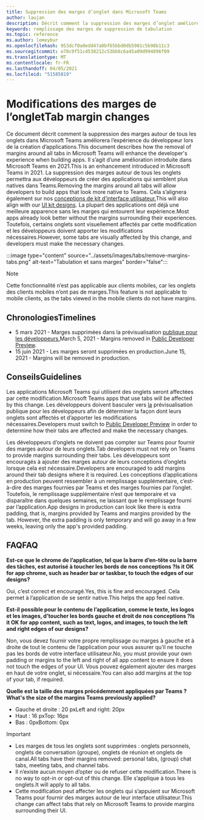 ```yaml
---
title: Suppression des marges d’onglet dans Microsoft Teams
author: laujan
description: Décrit comment la suppression des marges d’onglet améliorera l’expérience du développeur.
keywords: remplissage des marges de suppression de tabulation
ms.topic: reference
ms.author: lomeybur
ms.openlocfilehash: 953dcf0a0edd47a0bf65bbd0db5901c5b98b11c3
ms.sourcegitcommit: e78c9f51c4538212c53bb6c6a45a09d994896f09
ms.translationtype: MT
ms.contentlocale: fr-FR
ms.lasthandoff: 04/05/2021
ms.locfileid: "51585819"
---
```

# <a name="tab-margin-changes"></a><span data-ttu-id="b3298-104">Modifications des marges de l’onglet</span><span class="sxs-lookup"><span data-stu-id="b3298-104">Tab margin changes</span></span>

<span data-ttu-id="b3298-105">Ce document décrit comment la suppression des marges autour de tous les onglets dans Microsoft Teams améliorera l’expérience du développeur lors de la création d’applications.</span><span class="sxs-lookup"><span data-stu-id="b3298-105">This document describes how the removal of margins around all tabs in Microsoft Teams will enhance the developer's experience when building apps.</span></span> <span data-ttu-id="b3298-106">Il s’agit d’une amélioration introduite dans Microsoft Teams en 2021.</span><span class="sxs-lookup"><span data-stu-id="b3298-106">This is an enhancement introduced in Microsoft Teams in 2021.</span></span>
<span data-ttu-id="b3298-107">La suppression des marges autour de tous les onglets permettra aux développeurs de créer des applications qui semblent plus natives dans Teams.</span><span class="sxs-lookup"><span data-stu-id="b3298-107">Removing the margins around all tabs will allow developers to build apps that look more native to Teams.</span></span> <span data-ttu-id="b3298-108">Cela s’alignera également sur nos [conceptions de kit d’interface utilisateur.](~/tabs/design/tabs.md)</span><span class="sxs-lookup"><span data-stu-id="b3298-108">This will also align with our [UI kit designs](~/tabs/design/tabs.md).</span></span> <span data-ttu-id="b3298-109">La plupart des applications ont déjà une meilleure apparence sans les marges qui entourent leur expérience.</span><span class="sxs-lookup"><span data-stu-id="b3298-109">Most apps already look better without the margins surrounding their experiences.</span></span> <span data-ttu-id="b3298-110">Toutefois, certains onglets sont visuellement affectés par cette modification et les développeurs doivent apporter les modifications nécessaires.</span><span class="sxs-lookup"><span data-stu-id="b3298-110">However, some tabs are visually affected by this change, and developers must make the necessary changes.</span></span>

:::image type="content" source="../assets/images/tabs/remove-margins-tabs.png" alt-text="Tabulation et sans marges" border="false":::

> [!NOTE]
> <span data-ttu-id="b3298-112">Cette fonctionnalité n’est pas applicable aux clients mobiles, car les onglets des clients mobiles n’ont pas de marges.</span><span class="sxs-lookup"><span data-stu-id="b3298-112">This feature is not applicable to mobile clients, as the tabs viewed in the mobile clients do not have margins.</span></span> 

## <a name="timelines"></a><span data-ttu-id="b3298-113">Chronologies</span><span class="sxs-lookup"><span data-stu-id="b3298-113">Timelines</span></span>

* <span data-ttu-id="b3298-114">5 mars 2021 - Marges supprimées dans la prévisualisation [publique pour les développeurs.](~/resources/dev-preview/developer-preview-intro.md)</span><span class="sxs-lookup"><span data-stu-id="b3298-114">March 5, 2021 - Margins removed in [Public Developer Preview](~/resources/dev-preview/developer-preview-intro.md).</span></span>
* <span data-ttu-id="b3298-115">15 juin 2021 - Les marges seront supprimées en production.</span><span class="sxs-lookup"><span data-stu-id="b3298-115">June 15, 2021 - Margins will be removed in production.</span></span>

## <a name="guidelines"></a><span data-ttu-id="b3298-116">Conseils</span><span class="sxs-lookup"><span data-stu-id="b3298-116">Guidelines</span></span>

<span data-ttu-id="b3298-117">Les applications Microsoft Teams qui utilisent des onglets seront affectées par cette modification.</span><span class="sxs-lookup"><span data-stu-id="b3298-117">Microsoft Teams apps that use tabs will be affected by this change.</span></span> <span data-ttu-id="b3298-118">Les développeurs doivent basculer vers [la](~/resources/dev-preview/developer-preview-intro.md) prévisualisation publique pour les développeurs afin de déterminer la façon dont leurs onglets sont affectés et d’apporter les modifications nécessaires.</span><span class="sxs-lookup"><span data-stu-id="b3298-118">Developers must switch to [Public Developer Preview](~/resources/dev-preview/developer-preview-intro.md) in order to determine how their tabs are affected and make the necessary changes.</span></span>

<span data-ttu-id="b3298-119">Les développeurs d’onglets ne doivent pas compter sur Teams pour fournir des marges autour de leurs onglets.</span><span class="sxs-lookup"><span data-stu-id="b3298-119">Tab developers must not rely on Teams to provide margins surrounding their tabs.</span></span> <span data-ttu-id="b3298-120">Les développeurs sont encouragés à ajouter des marges autour de leurs conceptions d’onglets lorsque cela est nécessaire.</span><span class="sxs-lookup"><span data-stu-id="b3298-120">Developers are encouraged to add margins around their tab designs where it is required.</span></span> <span data-ttu-id="b3298-121">Les conceptions d’applications en production peuvent ressembler à un remplissage supplémentaire, c’est-à-dire des marges fournies par Teams et des marges fournies par l’onglet. Toutefois, le remplissage supplémentaire n’est que temporaire et va disparaître dans quelques semaines, ne laissant que le remplissage fourni par l’application.</span><span class="sxs-lookup"><span data-stu-id="b3298-121">App designs in production can look like there is extra padding, that is, margins provided by Teams and margins provided by the tab. However, the extra padding is only temporary and will go away in a few weeks, leaving only the app's provided padding.</span></span>

## <a name="faq"></a><span data-ttu-id="b3298-122">FAQ</span><span class="sxs-lookup"><span data-stu-id="b3298-122">FAQ</span></span>

<span data-ttu-id="b3298-123">**Est-ce que le chrome de l’application, tel que la barre d’en-tête ou la barre des tâches, est autorisé à toucher les bords de nos conceptions ?**</span><span class="sxs-lookup"><span data-stu-id="b3298-123">**Is it OK for app chrome, such as header bar or taskbar, to touch the edges of our designs?**</span></span>

<span data-ttu-id="b3298-124">Oui, c’est correct et encouragé.</span><span class="sxs-lookup"><span data-stu-id="b3298-124">Yes, this is fine and encouraged.</span></span> <span data-ttu-id="b3298-125">Cela permet à l’application de se sentir native.</span><span class="sxs-lookup"><span data-stu-id="b3298-125">This helps the app feel native.</span></span>

<span data-ttu-id="b3298-126">**Est-il possible pour le contenu de l’application, comme le texte, les logos et les images, d’toucher les bords gauche et droit de nos conceptions ?**</span><span class="sxs-lookup"><span data-stu-id="b3298-126">**Is it OK for app content, such as text, logos, and images, to touch the left and right edges of our designs?**</span></span>

<span data-ttu-id="b3298-127">Non, vous devez fournir votre propre remplissage ou marges à gauche et à droite de tout le contenu de l’application pour vous assurer qu’il ne touche pas les bords de votre interface utilisateur.</span><span class="sxs-lookup"><span data-stu-id="b3298-127">No, you must provide your own padding or margins to the left and right of all app content to ensure it does not touch the edges of your UI.</span></span> <span data-ttu-id="b3298-128">Vous pouvez également ajouter des marges en haut de votre onglet, si nécessaire.</span><span class="sxs-lookup"><span data-stu-id="b3298-128">You can also add margins at the top of your tab, if required.</span></span>

<span data-ttu-id="b3298-129">**Quelle est la taille des marges précédemment appliquées par Teams ?**</span><span class="sxs-lookup"><span data-stu-id="b3298-129">**What's the size of the margins Teams previously applied?**</span></span>

* <span data-ttu-id="b3298-130">Gauche et droite : 20 px</span><span class="sxs-lookup"><span data-stu-id="b3298-130">Left and right: 20px</span></span>
* <span data-ttu-id="b3298-131">Haut : 16 px</span><span class="sxs-lookup"><span data-stu-id="b3298-131">Top: 16px</span></span>
* <span data-ttu-id="b3298-132">Bas : 0px</span><span class="sxs-lookup"><span data-stu-id="b3298-132">Bottom: 0px</span></span>

> [!IMPORTANT]
> * <span data-ttu-id="b3298-133">Les marges de tous les onglets sont supprimées : onglets personnels, onglets de conversation (groupe), onglets de réunion et onglets de canal.</span><span class="sxs-lookup"><span data-stu-id="b3298-133">All tabs have their margins removed: personal tabs, (group) chat tabs, meeting tabs, and channel tabs.</span></span>
> * <span data-ttu-id="b3298-134">Il n’existe aucun moyen d’opter ou de refuser cette modification.</span><span class="sxs-lookup"><span data-stu-id="b3298-134">There is no way to opt-in or opt-out of this change.</span></span> <span data-ttu-id="b3298-135">Elle s’applique à tous les onglets.</span><span class="sxs-lookup"><span data-stu-id="b3298-135">It will apply to all tabs.</span></span>
> * <span data-ttu-id="b3298-136">Cette modification peut affecter les onglets qui s’appuient sur Microsoft Teams pour fournir des marges autour de leur interface utilisateur.</span><span class="sxs-lookup"><span data-stu-id="b3298-136">This change can affect tabs that rely on Microsoft Teams to provide margins surrounding their UI.</span></span>
